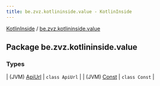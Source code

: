 ```yaml
---
title: be.zvz.kotlininside.value - KotlinInside
---
```


[KotlinInside](../index.html) / [be.zvz.kotlininside.value](./index.html)

## Package be.zvz.kotlininside.value

### Types

| (JVM) [ApiUrl](-api-url/index.html) | `class ApiUrl` |
| (JVM) [Const](-const/index.html) | `class Const` |

